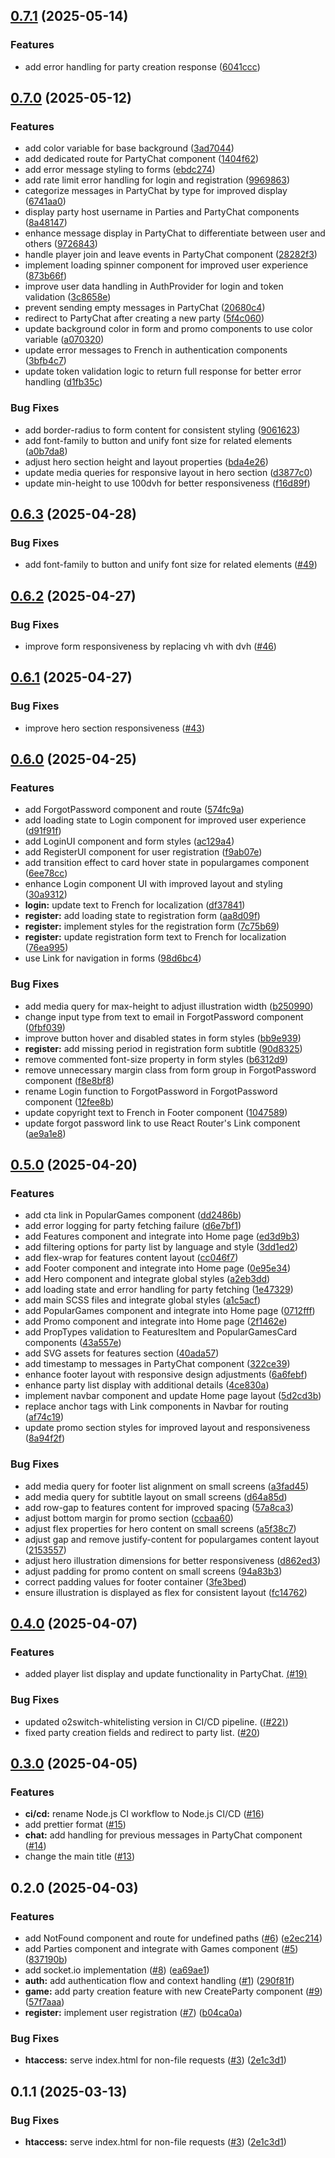 ## [0.7.1](https://github.com/Shuudy/disgame-client/compare/v0.7.0...v0.7.1) (2025-05-14)

### Features

* add error handling for party creation response ([6041ccc](https://github.com/Shuudy/disgame-client/commit/6041ccc1e65012e4b1c081628655aa2229d7c1d0))
## [0.7.0](https://github.com/Shuudy/disgame-client/compare/v0.6.0...v0.7.0) (2025-05-12)

### Features

* add color variable for base background ([3ad7044](https://github.com/Shuudy/disgame-client/commit/3ad7044c9e2e10e3589f6c0df7fd4ae335258722))
* add dedicated route for PartyChat component ([1404f62](https://github.com/Shuudy/disgame-client/commit/1404f620cfe6988263c402b560db0ffaca216121))
* add error message styling to forms ([ebdc274](https://github.com/Shuudy/disgame-client/commit/ebdc2743e91b0ad4bbc8c8d36890586f9bb85b78))
* add rate limit error handling for login and registration ([9969863](https://github.com/Shuudy/disgame-client/commit/9969863c65f7536a5325fb148c24dfb7ee7fa4d9))
* categorize messages in PartyChat by type for improved display ([6741aa0](https://github.com/Shuudy/disgame-client/commit/6741aa0732ef3be012eb260b90cc20c8e7836ffa))
* display party host username in Parties and PartyChat components ([8a48147](https://github.com/Shuudy/disgame-client/commit/8a48147c970fc72d0503467410edca48ec0a1ba6))
* enhance message display in PartyChat to differentiate between user and others ([9726843](https://github.com/Shuudy/disgame-client/commit/9726843b2e642dc3e81ef1eb2da057346cd22a6c))
* handle player join and leave events in PartyChat component ([28282f3](https://github.com/Shuudy/disgame-client/commit/28282f3e8f54013b4da83954fb2358d82135e8c9))
* implement loading spinner component for improved user experience ([873b66f](https://github.com/Shuudy/disgame-client/commit/873b66f8e2802afe15c74491775873c682907eba))
* improve user data handling in AuthProvider for login and token validation ([3c8658e](https://github.com/Shuudy/disgame-client/commit/3c8658e522ecb780f8cbdaa07055a2ed56b872a4))
* prevent sending empty messages in PartyChat ([20680c4](https://github.com/Shuudy/disgame-client/commit/20680c49e4b51af59ccbb26e021c6cc954029328))
* redirect to PartyChat after creating a new party ([5f4c060](https://github.com/Shuudy/disgame-client/commit/5f4c060d3ae7248a46f23057447d024d3eb0e5ab))
* update background color in form and promo components to use color variable ([a070320](https://github.com/Shuudy/disgame-client/commit/a0703201e1b3ad49f9165dae7a4f9548a5f0eab1))
* update error messages to French in authentication components ([3bfb4c7](https://github.com/Shuudy/disgame-client/commit/3bfb4c71193bf4253215b0181088377d32f6d6d9))
* update token validation logic to return full response for better error handling ([d1fb35c](https://github.com/Shuudy/disgame-client/commit/d1fb35c5ad57fcc22d1818f00c6c4252a36a52ed))

### Bug Fixes

* add border-radius to form content for consistent styling ([9061623](https://github.com/Shuudy/disgame-client/commit/9061623536bd1a9eb3cc6479cba09750f8004d32))
* add font-family to button and unify font size for related elements ([a0b7da8](https://github.com/Shuudy/disgame-client/commit/a0b7da8b38fe7d1d2c4261d5978bd2427c76d79b))
* adjust hero section height and layout properties ([bda4e26](https://github.com/Shuudy/disgame-client/commit/bda4e26abb7336e388bfe46c12448a4e4c590244))
* update media queries for responsive layout in hero section ([d3877c0](https://github.com/Shuudy/disgame-client/commit/d3877c092aadb6d7dd48002083655ae54efe7ff1))
* update min-height to use 100dvh for better responsiveness ([f16d89f](https://github.com/Shuudy/disgame-client/commit/f16d89fb0df7d03a18eddebce0ce419faf727ea0))
## [0.6.3](https://github.com/Shuudy/disgame-client/compare/v0.6.2...v0.6.3) (2025-04-28)

### Bug Fixes

* add font-family to button and unify font size for related elements ([#49](https://github.com/Shuudy/disgame-client/pull/49))

## [0.6.2](https://github.com/Shuudy/disgame-client/compare/v0.6.1...v0.6.2) (2025-04-27)

### Bug Fixes

* improve form responsiveness by replacing vh with dvh ([#46](https://github.com/Shuudy/disgame-client/pull/46))

## [0.6.1](https://github.com/Shuudy/disgame-client/compare/v0.6.0...v0.6.1) (2025-04-27)

### Bug Fixes

* improve hero section responsiveness ([#43](https://github.com/Shuudy/disgame-client/pull/43))

## [0.6.0](https://github.com/Shuudy/disgame-client/compare/v0.5.0...v0.6.0) (2025-04-25)

### Features

* add ForgotPassword component and route ([574fc9a](https://github.com/Shuudy/disgame-client/commit/574fc9aa8735e6eba3d039873b1933ec641af850))
* add loading state to Login component for improved user experience ([d91f91f](https://github.com/Shuudy/disgame-client/commit/d91f91f4e39a95de87539aa4762406403dc894c8))
* add LoginUI component and form styles ([ac129a4](https://github.com/Shuudy/disgame-client/commit/ac129a4f525e4fad6dedb8328ca8b186096a4384))
* add RegisterUI component for user registration ([f9ab07e](https://github.com/Shuudy/disgame-client/commit/f9ab07e7f15e9b8974ee1ae7748873a75abe791b))
* add transition effect to card hover state in populargames component ([6ee78cc](https://github.com/Shuudy/disgame-client/commit/6ee78cc05c4659cfc330bcf1418ea9c878de9239))
* enhance Login component UI with improved layout and styling ([30a9312](https://github.com/Shuudy/disgame-client/commit/30a9312d0c3d6b4838c581611bdb365fa04e023f))
* **login:** update text to French for localization ([df37841](https://github.com/Shuudy/disgame-client/commit/df378413abda93dc81e0e144002c5c11dc24f883))
* **register:** add loading state to registration form ([aa8d09f](https://github.com/Shuudy/disgame-client/commit/aa8d09f9d856d1f1bf1cc7e009d2559557be37e4))
* **register:** implement styles for the registration form ([7c75b69](https://github.com/Shuudy/disgame-client/commit/7c75b697afc2327dbf6e7a3e7a6047b9e421ec2b))
* **register:** update registration form text to French for localization ([76ea995](https://github.com/Shuudy/disgame-client/commit/76ea995b36d399b6a279970670fba6a7b14b1565))
* use Link for navigation in forms ([98d6bc4](https://github.com/Shuudy/disgame-client/commit/98d6bc4b4b28547648870e043dc0f1fd313f294e))

### Bug Fixes

* add media query for max-height to adjust illustration width ([b250990](https://github.com/Shuudy/disgame-client/commit/b2509909b0006f0eddb0bef7ddd370e8ebed361f))
* change input type from text to email in ForgotPassword component ([0fbf039](https://github.com/Shuudy/disgame-client/commit/0fbf0399a4af7cea2a2aa988d4fcc670341f4e03))
* improve button hover and disabled states in form styles ([bb9e939](https://github.com/Shuudy/disgame-client/commit/bb9e939b2f7e19a934a7d7715ef73f19e3d13d92))
* **register:** add missing period in registration form subtitle ([90d8325](https://github.com/Shuudy/disgame-client/commit/90d832505de659d005cec88f532c283fa3861f73))
* remove commented font-size property in form styles ([b6312d9](https://github.com/Shuudy/disgame-client/commit/b6312d909c8ba4d2e0ba0caf996695d8dd1b9284))
* remove unnecessary margin class from form group in ForgotPassword component ([f8e8bf8](https://github.com/Shuudy/disgame-client/commit/f8e8bf8a37ffc7106481214efa4c6e4d7ffb223d))
* rename Login function to ForgotPassword in ForgotPassword component ([12fee8b](https://github.com/Shuudy/disgame-client/commit/12fee8b0c371ce78ec294c95a3846a711aeb1d05))
* update copyright text to French in Footer component ([1047589](https://github.com/Shuudy/disgame-client/commit/1047589cfd15b53e9efa74b9a97c3b6d42f26517))
* update forgot password link to use React Router's Link component ([ae9a1e8](https://github.com/Shuudy/disgame-client/commit/ae9a1e89dc3af1f716691006f947ff777bb2f7eb))

## [0.5.0](https://github.com/Shuudy/disgame-client/compare/v0.4.0...v0.5.0) (2025-04-20)

### Features

* add cta link in PopularGames component ([dd2486b](https://github.com/Shuudy/disgame-client/commit/dd2486bd394b2cd608c14d131dba3362427ac58a))
* add error logging for party fetching failure ([d6e7bf1](https://github.com/Shuudy/disgame-client/commit/d6e7bf1db34ad3fe806019a7dae330df9489c1f3))
* add Features component and integrate into Home page ([ed3d9b3](https://github.com/Shuudy/disgame-client/commit/ed3d9b3cb1b06e76967a69e2440ad6ad6729078f))
* add filtering options for party list by language and style ([3dd1ed2](https://github.com/Shuudy/disgame-client/commit/3dd1ed272c6669e3b3a280bda5e10ba86e88da12))
* add flex-wrap for features content layout ([cc046f7](https://github.com/Shuudy/disgame-client/commit/cc046f71bd7baaa08bbb02926f85d3f67da89f7e))
* add Footer component and integrate into Home page ([0e95e34](https://github.com/Shuudy/disgame-client/commit/0e95e344853e00848a80eb5f937a698d012525a1))
* add Hero component and integrate global styles ([a2eb3dd](https://github.com/Shuudy/disgame-client/commit/a2eb3ddf1cebbd80e3c3fb3a30453d81daec951a))
* add loading state and error handling for party fetching ([1e47329](https://github.com/Shuudy/disgame-client/commit/1e473298e7a1bfd3da4e6623adecf48928e56a5e))
* add main SCSS files and integrate global styles ([a1c5acf](https://github.com/Shuudy/disgame-client/commit/a1c5acf834ed92929068bee7abc3bdbb253bd709))
* add PopularGames component and integrate into Home page ([0712fff](https://github.com/Shuudy/disgame-client/commit/0712fffb55ac55f95852b9ca4204143041e962e1))
* add Promo component and integrate into Home page ([2f1462e](https://github.com/Shuudy/disgame-client/commit/2f1462e64eca160a207efaccceb2300fabc7e4cf))
* add PropTypes validation to FeaturesItem and PopularGamesCard components ([43a557e](https://github.com/Shuudy/disgame-client/commit/43a557e0345d895297fb8752b8ab80028087360a))
* add SVG assets for features section ([40ada57](https://github.com/Shuudy/disgame-client/commit/40ada575f37ce399a55521c0644c72a6786b7961))
* add timestamp to messages in PartyChat component ([322ce39](https://github.com/Shuudy/disgame-client/commit/322ce3907b0d62f1a8c114f4f335acd7d38b21db))
* enhance footer layout with responsive design adjustments ([6a6febf](https://github.com/Shuudy/disgame-client/commit/6a6febf500b7c6e368fb7e270565d2ea3397dab0))
* enhance party list display with additional details ([4ce830a](https://github.com/Shuudy/disgame-client/commit/4ce830ab987f287b3f9adda44092ec3a3cd0338c))
* implement navbar component and update Home page layout ([5d2cd3b](https://github.com/Shuudy/disgame-client/commit/5d2cd3b209e76439b08f0e0f6d861b5b42ed49c0))
* replace anchor tags with Link components in Navbar for routing ([af74c19](https://github.com/Shuudy/disgame-client/commit/af74c19eaa4da3cde1c74b14b3794025e06177a4))
* update promo section styles for improved layout and responsiveness ([8a94f2f](https://github.com/Shuudy/disgame-client/commit/8a94f2f125c5729a42c8dea1369f63ba802949c3))

### Bug Fixes

* add media query for footer list alignment on small screens ([a3fad45](https://github.com/Shuudy/disgame-client/commit/a3fad45e33406a70510d19e0fcb7d0b61aa3ae9f))
* add media query for subtitle layout on small screens ([d64a85d](https://github.com/Shuudy/disgame-client/commit/d64a85d341bbb9a427f2378a40ee701f0cf2131b))
* add row-gap to features content for improved spacing ([57a8ca3](https://github.com/Shuudy/disgame-client/commit/57a8ca37b527ff8d65af52bae019c786beca075b))
* adjust bottom margin for promo section ([ccbaa60](https://github.com/Shuudy/disgame-client/commit/ccbaa6081d9f5291f6a440117fb1320bcffe5cd5))
* adjust flex properties for hero content on small screens ([a5f38c7](https://github.com/Shuudy/disgame-client/commit/a5f38c7449e4b8483102b533dfd87da177d36ae4))
* adjust gap and remove justify-content for populargames content layout ([2153557](https://github.com/Shuudy/disgame-client/commit/2153557171be590b5de02c0136f4657f759c67c4))
* adjust hero illustration dimensions for better responsiveness ([d862ed3](https://github.com/Shuudy/disgame-client/commit/d862ed3bfb5337dd9dc80a2679d7f16ef6d33c4e))
* adjust padding for promo content on small screens ([94a83b3](https://github.com/Shuudy/disgame-client/commit/94a83b32ac10d8176c093528e0e37aee79fa7d25))
* correct padding values for footer container ([3fe3bed](https://github.com/Shuudy/disgame-client/commit/3fe3bed1316dbcf0c6658fbe9ebc956b957733d8))
* ensure illustration is displayed as flex for consistent layout ([fc14762](https://github.com/Shuudy/disgame-client/commit/fc1476258666215e5dcae8100952167f239d57d6))
## [0.4.0](https://github.com/Shuudy/disgame-server/compare/v0.3.0...v0.4.0) (2025-04-07)

### Features
- added player list display and update functionality in PartyChat. [(#19)](https://github.com/Shuudy/disgame-client/pull/19)

### Bug Fixes
- updated o2switch-whitelisting version in CI/CD pipeline. ([(#22)](https://github.com/Shuudy/disgame-client/pull/22))
- fixed party creation fields and redirect to party list. ([#20](https://github.com/Shuudy/disgame-client/pull/20))

## [0.3.0](https://github.com/Shuudy/disgame-server/compare/v0.2.0...v0.3.0) (2025-04-05)

### Features

* **ci/cd:** rename Node.js CI workflow to Node.js CI/CD ([#16](https://github.com/Shuudy/disgame-server/issues/16))
* add prettier format ([#15](https://github.com/Shuudy/disgame-server/issues/15))
* **chat:** add handling for previous messages in PartyChat component ([#14](https://github.com/Shuudy/disgame-server/issues/14))
* change the main title ([#13](https://github.com/Shuudy/disgame-server/issues/13))

## 0.2.0 (2025-04-03)

### Features

* add NotFound component and route for undefined paths ([#6](https://github.com/Shuudy/disgame-client/issues/6)) ([e2ec214](https://github.com/Shuudy/disgame-client/commit/e2ec2143adea1fb51268356657e1bbbe2e449883))
* add Parties component and integrate with Games component ([#5](https://github.com/Shuudy/disgame-client/issues/5)) ([837190b](https://github.com/Shuudy/disgame-client/commit/837190b3b757ec107016be55caacb30eba6ca75a))
* add socket.io implementation ([#8](https://github.com/Shuudy/disgame-client/issues/8)) ([ea69ae1](https://github.com/Shuudy/disgame-client/commit/ea69ae19a712f6f25c71ffe5503e42d21fa87342))
* **auth:** add authentication flow and context handling ([#1](https://github.com/Shuudy/disgame-client/issues/1)) ([290f81f](https://github.com/Shuudy/disgame-client/commit/290f81f17e060c70c1e3c8a23f0be86ea9c7a37f))
* **game:** add party creation feature with new CreateParty component ([#9](https://github.com/Shuudy/disgame-client/issues/9)) ([57f7aaa](https://github.com/Shuudy/disgame-client/commit/57f7aaa819f19efc9e1ddcf9e474622cd06cee0e))
* **register:** implement user registration ([#7](https://github.com/Shuudy/disgame-client/issues/7)) ([b04ca0a](https://github.com/Shuudy/disgame-client/commit/b04ca0a4e5fa4168aca2ca744c0b1634a2f391a9))

### Bug Fixes

* **htaccess:** serve index.html for non-file requests ([#3](https://github.com/Shuudy/disgame-client/issues/3)) ([2e1c3d1](https://github.com/Shuudy/disgame-client/commit/2e1c3d1a9e5fc78db2ad03598e890a66a6442dbe))
## 0.1.1 (2025-03-13)

### Bug Fixes

* **htaccess:** serve index.html for non-file requests ([#3](https://github.com/Shuudy/disgame-client/issues/3)) ([2e1c3d1](https://github.com/Shuudy/disgame-client/commit/2e1c3d1a9e5fc78db2ad03598e890a66a6442dbe))